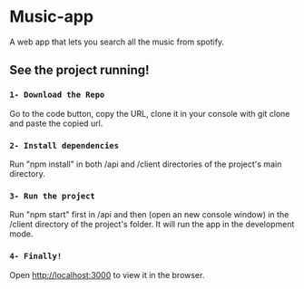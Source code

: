 # Music-app
A web app that lets you search all the music from spotify.

## See the project running!

### `1- Download the Repo`

Go to the code button, copy the URL, clone it in your console with git clone and paste the copied url.

### `2- Install dependencies`

Run "npm install" in both /api and /client directories of the project's main directory.

### `3- Run the project`

Run "npm start" first in /api and then (open an new console window) in the /client directory of the project's folder.
It will run the app in the development mode.

### `4- Finally!`

Open [http://localhost:3000](http://localhost:3000) to view it in the browser.

